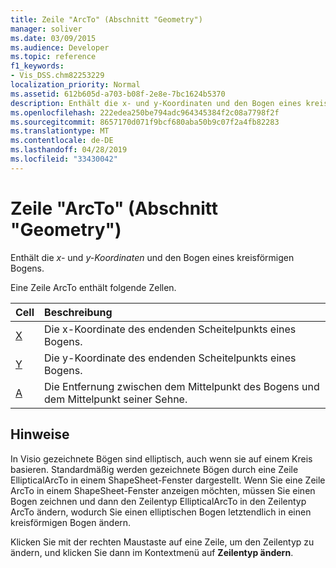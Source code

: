 ```yaml
---
title: Zeile "ArcTo" (Abschnitt "Geometry")
manager: soliver
ms.date: 03/09/2015
ms.audience: Developer
ms.topic: reference
f1_keywords:
- Vis_DSS.chm82253229
localization_priority: Normal
ms.assetid: 612b605d-a703-b08f-2e8e-7bc1624b5370
description: Enthält die x- und y-Koordinaten und den Bogen eines kreisförmigen Bogens.
ms.openlocfilehash: 222edea250be794adc964345384f2c08a7798f2f
ms.sourcegitcommit: 8657170d071f9bcf680aba50b9c07f2a4fb82283
ms.translationtype: MT
ms.contentlocale: de-DE
ms.lasthandoff: 04/28/2019
ms.locfileid: "33430042"
---
```

# <a name="arcto-row-geometry-section"></a>Zeile "ArcTo" (Abschnitt "Geometry")

Enthält die  *x-*  und  *y-Koordinaten*  und den Bogen eines kreisförmigen Bogens. 
  
Eine Zeile ArcTo enthält folgende Zellen.
  
|**Cell**|**Beschreibung**|
|:-----|:-----|
|[X](x-cell-geometry-section.md) <br/> |Die  x-Koordinate des endenden Scheitelpunkts eines Bogens.  <br/> |
|[Y](y-cell-geometry-section.md) <br/> |Die  y-Koordinate des endenden Scheitelpunkts eines Bogens.  <br/> |
|[A](a-cell-geometry-section.md) <br/> |Die Entfernung zwischen dem Mittelpunkt des Bogens und dem Mittelpunkt seiner Sehne.  <br/> |
   
## <a name="remarks"></a>Hinweise

In Visio gezeichnete Bögen sind elliptisch, auch wenn sie auf einem Kreis basieren. Standardmäßig werden gezeichnete Bögen durch eine Zeile EllipticalArcTo in einem ShapeSheet-Fenster dargestellt. Wenn Sie eine Zeile ArcTo in einem ShapeSheet-Fenster anzeigen möchten, müssen Sie einen Bogen zeichnen und dann den Zeilentyp EllipticalArcTo in den Zeilentyp ArcTo ändern, wodurch Sie einen elliptischen Bogen letztendlich in einen kreisförmigen Bogen ändern.
  
Klicken Sie mit der rechten Maustaste auf eine Zeile, um den Zeilentyp zu ändern, und klicken Sie dann im Kontextmenü auf **Zeilentyp ändern**. 
  

